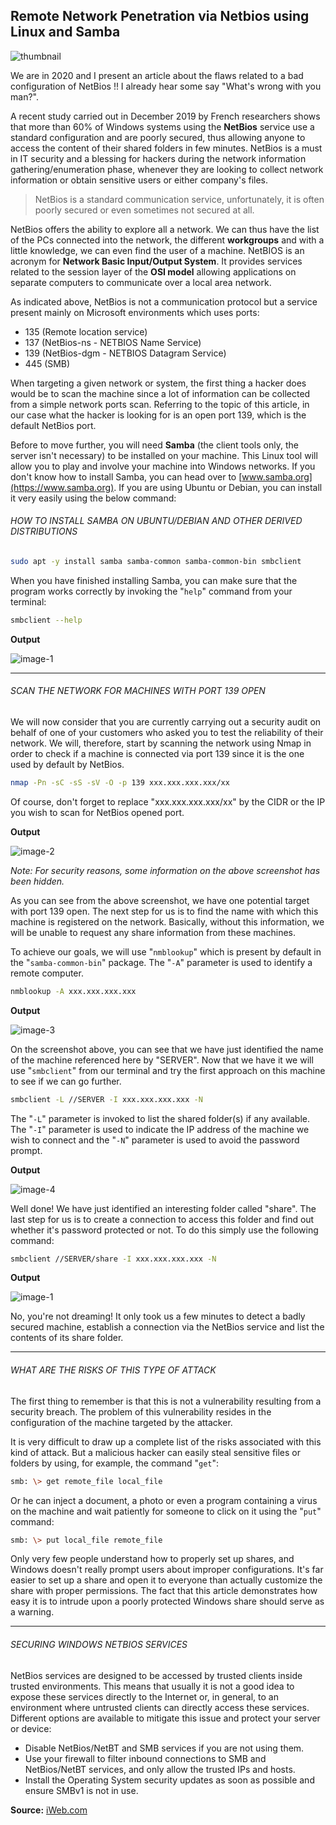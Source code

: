 ## Remote Network Penetration via Netbios using Linux and Samba

![thumbnail](https://raw.githubusercontent.com/neoslab/tutorials/master/thumbnails/4d684c7ef1d373b25307e603823e9312-1920x1080.jpg "Thumbnail")

We are in 2020 and I present an article about the flaws related to a bad configuration of NetBios !! I already hear some say "What's wrong with you man?".

A recent study carried out in December 2019 by French researchers shows that more than 60% of Windows systems using the **NetBios** service use a standard configuration and are poorly secured, thus allowing anyone to access the content of their shared folders in few minutes. NetBios is a must in IT security and a blessing for hackers during the network information gathering/enumeration phase, whenever they are looking to collect network information or obtain sensitive users or either company's files.

> NetBios is a standard communication service, unfortunately, it is often poorly secured or even sometimes not secured at all.

NetBios offers the ability to explore all a network. We can thus have the list of the PCs connected into the network, the different **workgroups** and with a little knowledge, we can even find the user of a machine. NetBIOS is an acronym for **Network Basic Input/Output System**. It provides services related to the session layer of the **OSI model** allowing applications on separate computers to communicate over a local area network.

As indicated above, NetBios is not a communication protocol but a service present mainly on Microsoft environments which uses ports:

- 135 (Remote location service)
- 137 (NetBios-ns - NETBIOS Name Service)
- 139 (NetBios-dgm - NETBIOS Datagram Service)
- 445 (SMB)

When targeting a given network or system, the first thing a hacker does would be to scan the machine since a lot of information can be collected from a simple network ports scan. Referring to the topic of this article, in our case what the hacker is looking for is an open port 139, which is the default NetBios port.

Before to move further, you will need **Samba** (the client tools only, the server isn't necessary) to be installed on your machine. This Linux tool will allow you to play and involve your machine into Windows networks. If you don't know how to install Samba, you can head over to [www.samba.org](https://www.samba.org). If you are using Ubuntu or Debian, you can install it very easily using the below command:

###### HOW TO INSTALL SAMBA ON UBUNTU/DEBIAN AND OTHER DERIVED DISTRIBUTIONS

```bash
sudo apt -y install samba samba-common samba-common-bin smbclient
```

When you have finished installing Samba, you can make sure that the program works correctly by invoking the "`help`" command from your terminal:

```bash
smbclient --help
```

**Output**

![image-1](https://raw.githubusercontent.com/neoslab/tutorials/master/medias/4d684c7ef1d373b25307e603823e9312-1.png "Image-1")

* * *

###### SCAN THE NETWORK FOR MACHINES WITH PORT 139 OPEN

We will now consider that you are currently carrying out a security audit on behalf of one of your customers who asked you to test the reliability of their network. We will, therefore, start by scanning the network using Nmap in order to check if a machine is connected via port 139 since it is the one used by default by NetBios.

```bash
nmap -Pn -sC -sS -sV -O -p 139 xxx.xxx.xxx.xxx/xx
```

Of course, don't forget to replace "xxx.xxx.xxx.xxx/xx" by the CIDR or the IP you wish to scan for NetBios opened port.

**Output**

![image-2](https://raw.githubusercontent.com/neoslab/tutorials/master/medias/4d684c7ef1d373b25307e603823e9312-2.png "Image-2")

_Note: For security reasons, some information on the above screenshot has been hidden._

As you can see from the above screenshot, we have one potential target with port 139 open. The next step for us is to find the name with which this machine is registered on the network. Basically, without this information, we will be unable to request any share information from these machines.

To achieve our goals, we will use "`nmblookup`" which is present by default in the "`samba-common-bin`" package. The "`-A`" parameter is used to identify a remote computer.

```bash
nmblookup -A xxx.xxx.xxx.xxx
```

**Output**

![image-3](https://raw.githubusercontent.com/neoslab/tutorials/master/medias/4d684c7ef1d373b25307e603823e9312-3.png "Image-3")

On the screenshot above, you can see that we have just identified the name of the machine referenced here by "SERVER". Now that we have it we will use "`smbclient`" from our terminal and try the first approach on this machine to see if we can go further.

```bash
smbclient -L //SERVER -I xxx.xxx.xxx.xxx -N
```

The "`-L`" parameter is invoked to list the shared folder(s) if any available. The "`-I`" parameter is used to indicate the IP address of the machine we wish to connect and the "`-N`" parameter is used to avoid the password prompt.

**Output**

![image-4](https://raw.githubusercontent.com/neoslab/tutorials/master/medias/4d684c7ef1d373b25307e603823e9312-4.png "Image-4")

Well done! We have just identified an interesting folder called "share". The last step for us is to create a connection to access this folder and find out whether it's password protected or not. To do this simply use the following command:

```bash
smbclient //SERVER/share -I xxx.xxx.xxx.xxx -N
```

**Output**

![image-1](https://raw.githubusercontent.com/neoslab/tutorials/master/medias/4d684c7ef1d373b25307e603823e9312-1.png "Image-5")

No, you're not dreaming! It only took us a few minutes to detect a badly secured machine, establish a connection via the NetBios service and list the contents of its share folder.

* * *

###### WHAT ARE THE RISKS OF THIS TYPE OF ATTACK

The first thing to remember is that this is not a vulnerability resulting from a security breach. The problem of this vulnerability resides in the configuration of the machine targeted by the attacker.

It is very difficult to draw up a complete list of the risks associated with this kind of attack. But a malicious hacker can easily steal sensitive files or folders by using, for example, the command "`get`":

```bash
smb: \> get remote_file local_file
```

Or he can inject a document, a photo or even a program containing a virus on the machine and wait patiently for someone to click on it using the "`put`" command:

```bash
smb: \> put local_file remote_file
```

Only very few people understand how to properly set up shares, and Windows doesn't really prompt users about improper configurations. It's far easier to set up a share and open it to everyone than actually customize the share with proper permissions. The fact that this article demonstrates how easy it is to intrude upon a poorly protected Windows share should serve as a warning.

* * *

###### SECURING WINDOWS NETBIOS SERVICES

NetBios services are designed to be accessed by trusted clients inside trusted environments. This means that usually it is not a good idea to expose these services directly to the Internet or, in general, to an environment where untrusted clients can directly access these services. Different options are available to mitigate this issue and protect your server or device:

- Disable NetBios/NetBT and SMB services if you are not using them.
- Use your firewall to filter inbound connections to SMB and NetBios/NetBT services, and only allow the trusted IPs and hosts.
- Install the Operating System security updates as soon as possible and ensure SMBv1 is not in use.

**Source:** [iWeb.com](https://kb.iweb.com/hc/en-us/articles/115000274491-Securing-Windows-SMB-and-NetBios-NetBT-Services)
